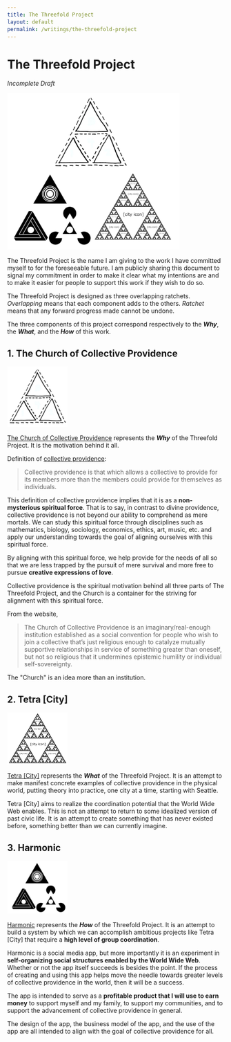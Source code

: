 ```yaml
---
title: The Threefold Project
layout: default
permalink: /writings/the-threefold-project
---
```


# The Threefold Project

_Incomplete Draft_

<img src="/images/3-primary-projects.png" width="400px">

The Threefold Project is the name I am giving to the work I have committed myself to for the foreseeable future. I am publicly sharing this document to signal my commitment in order to make it clear what my intentions are and to make it easier for people to support this work if they wish to do so.

The Threefold Project is designed as three overlapping ratchets. _Overlapping_ means that each component adds to the others. _Ratchet_ means that any forward progress made cannot be undone.

The three components of this project correspond respectively to the __*Why*__, the __*What*__, and the __*How*__ of this work.

## 1. The Church of Collective Providence

<img src="/images/five-triangles.jpeg" width="140px">

[The Church of Collective Providence](https://collectiveprovidence.church) represents the __*Why*__ of the Threefold Project. It is the motivation behind it all.

Definition of [collective providence](/writings/collective-providence):

> Collective providence is that which allows a collective to provide for its members more than the members could provide for themselves as individuals.

This definition of collective providence implies that it is as a __non-mysterious spiritual force__. That is to say, in contrast to divine providence, collective providence is not beyond our ability to comprehend as mere mortals. We can study this spiritual force through disciplines such as mathematics, biology, sociology, economics, ethics, art, music, etc. and apply our understanding towards the goal of aligning ourselves with this spiritual force.

By aligning with this spiritual force, we help provide for the needs of all so that we are less trapped by the pursuit of mere survival and more free to pursue __creative expressions of love__.

Collective providence is the spiritual motivation behind all three parts of The Threefold Project, and the Church is a container for the striving for alignment with this spiritual force.

From the website,

> The Church of Collective Providence is an imaginary/real-enough institution established as a social convention for people who wish to join a collective that’s just religious enough to catalyze mutually supportive relationships in service of something greater than oneself, but not so religious that it undermines epistemic humility or individual self-sovereignty.

The "Church" is an idea more than an institution.

## 2. Tetra [City]

<img src="/images/city-logo.png" width="140px">

[Tetra [City]](https://tetracity.net) represents the __*What*__ of the Threefold Project. It is an attempt to make manifest concrete examples of collective providence in the physical world, putting theory into practice, one city at a time, starting with Seattle.

Tetra [City] aims to realize the coordination potential that the World Wide Web enables. This is not an attempt to return to some idealized version of past civic life. It is an attempt to create something that has never existed before, something better than we can currently imagine.

## 3. Harmonic

<img src="/images/tri-logos.png" width="140px">

[Harmonic](https://about.harmonic.social) represents the __*How*__ of the Threefold Project. It is an attempt to build a system by which we can accomplish ambitious projects like Tetra [City] that require a __high level of group coordination__.

Harmonic is a social media app, but more importantly it is an experiment in __self-organizing social structures enabled by the World Wide Web__. Whether or not the app itself succeeds is besides the point. If the process of creating and using this app helps move the needle towards greater levels of collective providence in the world, then it will be a success.

The app is intended to serve as a __profitable product that I will use to earn money__ to support myself and my family, to support my communities, and to support the advancement of collective providence in general.

The design of the app, the business model of the app, and the use of the app are all intended to align with the goal of collective providence for all.
